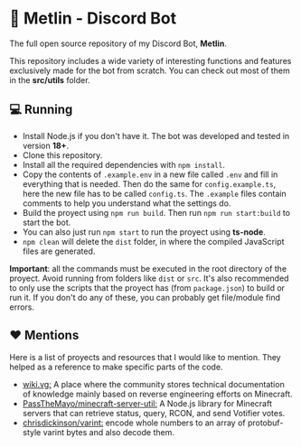 # 🤖 Metlin - Discord Bot
The full open source repository of my Discord Bot, **Metlin**.

This repository includes a wide variety of interesting functions and features exclusively made for the bot from scratch. You can check out most of them in the **src/utils** folder.

## 💻 Running

- Install Node.js if you don't have it. The bot was developed and tested in version **18+**.
- Clone this repository.
- Install all the required dependencies with `npm install`.
- Copy the contents of `.example.env` in a new file called `.env` and fill in everything that is needed. Then do the same for `config.example.ts`, here the new file has to be called `config.ts`. The `.example` files contain comments to help you understand what the settings do.
- Build the proyect using `npm run build`. Then run `npm run start:build` to start the bot.
- You can also just run `npm start` to run the proyect using **ts-node**.
- `npm clean` will delete the `dist` folder, in where the compiled JavaScript files are generated.

**Important**: all the commands must be executed in the root directory of the proyect. Avoid running from folders like `dist` or `src`. It's also recommended to only use the scripts that the proyect has (from `package.json`) to build or run it. If you don't do any of these, you can probably get file/module find errors.

## ❤️ Mentions
Here is a list of proyects and resources that I would like to mention. They helped as a reference to make specific parts of the code.
- [wiki.vg:](https://wiki.vg/) A place where the community stores technical documentation of knowledge mainly based on reverse engineering efforts on Minecraft.
- [PassTheMayo/minecraft-server-util:](https://github.com/PassTheMayo/minecraft-server-util) A Node.js library for Minecraft servers that can retrieve status, query, RCON, and send Votifier votes.
- [chrisdickinson/varint:](https://github.com/chrisdickinson/varint) encode whole numbers to an array of protobuf-style varint bytes and also decode them.